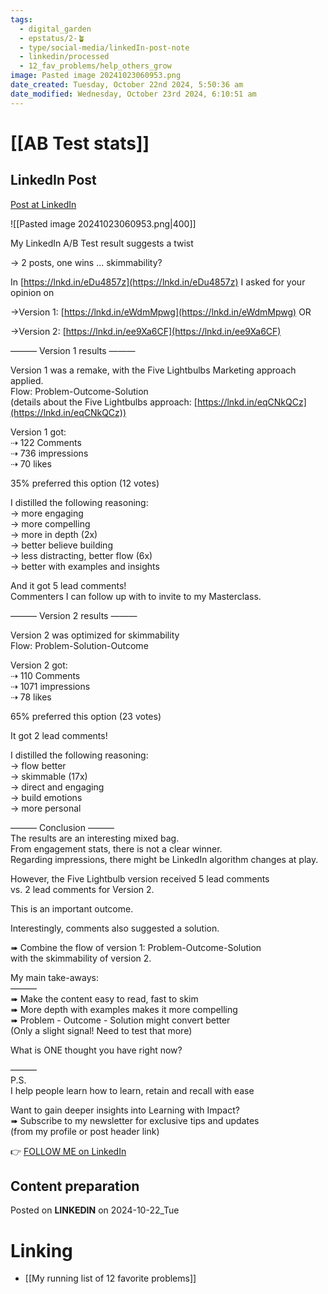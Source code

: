 ```yaml
---
tags:
  - digital_garden
  - epstatus/2-🪴
  - type/social-media/linkedIn-post-note
  - linkedin/processed
  - 12_fav_problems/help_others_grow
image: Pasted image 20241023060953.png
date_created: Tuesday, October 22nd 2024, 5:50:36 am
date_modified: Wednesday, October 23rd 2024, 6:10:51 am
---
```

# [[AB Test stats]]
## LinkedIn Post
[Post at LinkedIn](https://www.linkedin.com/posts/sebastiankamilli_my-linkedin-ab-test-result-suggests-a-twist-activity-7254370994914578432-7Due?utm_source=share&utm_medium=member_desktop)

![[Pasted image 20241023060953.png|400]]

My LinkedIn A/B Test result suggests a twist  
  
→ 2 posts, one wins ... skimmability?  
  
In [https://lnkd.in/eDu4857z](https://lnkd.in/eDu4857z) I asked for your opinion on  
  
→Version 1: [https://lnkd.in/eWdmMpwg](https://lnkd.in/eWdmMpwg) OR  
  
→Version 2: [https://lnkd.in/ee9Xa6CF](https://lnkd.in/ee9Xa6CF)  
  
——— Version 1 results ———  
  
Version 1 was a remake, with the Five Lightbulbs Marketing approach applied.  
Flow: Problem-Outcome-Solution  
(details about the Five Lightbulbs approach: [https://lnkd.in/eqCNkQCz](https://lnkd.in/eqCNkQCz))  
  
Version 1 got:  
⇢ 122 Comments  
⇢ 736 impressions  
⇢ 70 likes  
  
35% preferred this option (12 votes)  
  
I distilled the following reasoning:  
→ more engaging  
→ more compelling  
→ more in depth (2x)  
→ better believe building  
→ less distracting, better flow (6x)  
→ better with examples and insights  

And it got 5 lead comments!  
Commenters I can follow up with to invite to my Masterclass.  
  
——— Version 2 results ———  
  
Version 2 was optimized for skimmability  
Flow: Problem-Solution-Outcome  
  
Version 2 got:  
⇢ 110 Comments  
⇢ 1071 impressions  
⇢ 78 likes  
  
65% preferred this option (23 votes)  
  
It got 2 lead comments!  
  
I distilled the following reasoning:  
→ flow better  
→ skimmable (17x)  
→ direct and engaging  
→ build emotions  
→ more personal  
  
——— Conclusion ———  
The results are an interesting mixed bag.  
From engagement stats, there is not a clear winner.  
Regarding impressions, there might be LinkedIn algorithm changes at play.  
  
However, the Five Lightbulb version received 5 lead comments  
vs. 2 lead comments for Version 2.  
  
This is an important outcome.  
  
Interestingly, comments also suggested a solution.  
  
➠ Combine the flow of version 1: Problem-Outcome-Solution  
with the skimmability of version 2.  
  
My main take-aways:  
———  
➠ Make the content easy to read, fast to skim  
➠ More depth with examples makes it more compelling  
➠ Problem - Outcome - Solution might convert better  
(Only a slight signal! Need to test that more)  

What is ONE thought you have right now?  
  
———  
P.S.  
I help people learn how to learn, retain and recall with ease  
  
Want to gain deeper insights into Learning with Impact?  
➠ Subscribe to my newsletter for exclusive tips and updates  
(from my profile or post header link)

👉 [FOLLOW ME on LinkedIn](https://www.linkedin.com/comm/mynetwork/discovery-see-all?usecase=PEOPLE_FOLLOWS&followMember=sebastiankamilli)

## Content preparation

Posted on **LINKEDIN** on 2024-10-22_Tue
# Linking
+ [[My running list of 12 favorite problems]]